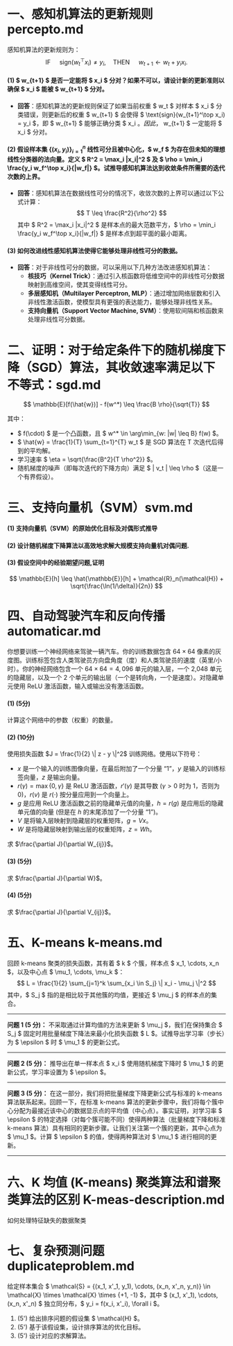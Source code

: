 # 一、感知机算法的更新规则 percepto.md
感知机算法的更新规则为：
$$ \text{IF } \quad \text{sign}(w_t^\top x_i) \neq y_i, \quad \text{THEN } \quad w_{t+1} \leftarrow w_t + y_i x_i. $$

#### (1) $ w_{t+1} $ 是否一定能将 $ x_i $ 分对？如果不可以，请设计新的更新准则以确保 $ x_i $ 能被 $ w_{t+1} $ 分对。
- **回答**：感知机算法的更新规则保证了如果当前权重 $ w_t $ 对样本 $ x_i $ 分类错误，则更新后的权重 $ w_{t+1} $ 会使得 $ \text{sign}(w_{t+1}^\top x_i) = y_i $，即 $ w_{t+1} $ 能够正确分类 $ x_i $。因此，$ w_{t+1} $ 一定能将 $ x_i $ 分对。

#### (2) 假设样本集 $\{(x_i, y_i)\}_{i=1}^n$ 线性可分且被中心化，$ w_f $ 为存在但未知的理想线性分类器的法向量。定义 $ R^2 = \max_i \|x_i\|^2 $ 及 $ \rho = \min_i \frac{y_i w_f^\top x_i}{\|w_f\|} $。试推导感知机算法达到收敛条件所需要的迭代次数的上界。
- **回答**：感知机算法在数据线性可分的情况下，收敛次数的上界可以通过以下公式计算：
  $$ T \leq \frac{R^2}{\rho^2} $$
  其中 $ R^2 = \max_i \|x_i\|^2 $ 是样本点的最大范数平方，$ \rho = \min_i \frac{y_i w_f^\top x_i}{\|w_f\|} $ 是样本点到超平面的最小距离。

#### (3) 如何改进线性感知机算法使得它能够处理非线性可分的数据。
- **回答**：对于非线性可分的数据，可以采用以下几种方法改进感知机算法：
  - **核技巧（Kernel Trick）**：通过引入核函数将低维空间中的非线性可分数据映射到高维空间，使其变得线性可分。
  - **多层感知机（Multilayer Perceptron, MLP）**：通过增加网络层数和引入非线性激活函数，使模型具有更强的表达能力，能够处理非线性关系。
  - **支持向量机（Support Vector Machine, SVM）**：使用软间隔和核函数来处理非线性可分数据。

# 二、证明：对于给定条件下的随机梯度下降（SGD）算法，其收敛速率满足以下不等式：sgd.md

$$
\mathbb{E}[f(\hat{w})] - f(w^*) \leq \frac{B \rho}{\sqrt{T}}
$$

其中：
- $ f(\cdot) $ 是一个凸函数，且 $ w^* \in \arg\min_{w: \|w\| \leq B} f(w) $。
- $ \hat{w} = \frac{1}{T} \sum_{t=1}^{T} w_t $ 是 SGD 算法在 T 次迭代后得到的平均解。
- 学习速率 $ \eta = \sqrt{\frac{B^2}{T \rho^2}} $。
- 随机梯度的噪声（即每次迭代的下降方向）满足 $ \| v_t \| \leq \rho $（这是一个有界假设）。

# 三、支持向量机（SVM）svm.md
#### (1) 支持向量机（SVM）的原始优化目标及对偶形式推导
#### (2) 设计随机梯度下降算法以高效地求解大规模支持向量机对偶问题.
#### (3) 假设空间中的经验期望问题,证明
$$
     \mathbb{E}[h] \leq \hat{\mathbb{E}}[h] + \mathcal{R}_n(\mathcal{H}) + \sqrt{\frac{\ln(1/\delta)}{2n}}
     $$

# 四、自动驾驶汽车和反向传播 automaticar.md

你想要训练一个神经网络来驾驶一辆汽车。你的训练数据包含 $64 \times 64$ 像素的灰度图。训练标签包含人类驾驶员方向盘角度（度）和人类驾驶员的速度（英里/小时）。你的神经网络包含一个 $64 \times 64 = 4,096$ 单元的输入层，一个 2,048 单元的隐藏层，以及一个 2 个单元的输出层（一个是转向角，一个是速度）。对隐藏单元使用 ReLU 激活函数，输入或输出没有激活函数。

#### (1) (5分)
计算这个网络中的参数（权重）的数量。

#### (2) (10分)
使用损失函数 $J = \frac{1}{2} \| z - y \|^2$ 训练网络。使用以下符号：
- $x$ 是一个输入的训练图像向量，在最后附加了一个分量 “1”，$y$ 是输入的训练标签向量，$z$ 是输出向量。
- $r(\gamma) = \max\{0, \gamma\}$ 是 ReLU 激活函数，$r'(\gamma)$ 是其导数 ($\gamma > 0$ 时为 1，否则为 0)，$r(v)$ 是 $r(\cdot)$ 按分量应用到一个向量上。
- $g$ 是应用 ReLU 激活函数之前的隐藏单元值的向量，$h = r(g)$ 是应用后的隐藏单元值的向量 (但是在 $h$ 的末尾添加了一个分量 “1”)。
- $V$ 是将输入层映射到隐藏层的权重矩阵，$g = Vx$。
- $W$ 是将隐藏层映射到输出层的权重矩阵，$z = Wh$。

求 $\frac{\partial J}{\partial W_{ij}}$。

#### (3) (5分)
求 $\frac{\partial J}{\partial W}$。

#### (4) (5分)
求 $\frac{\partial J}{\partial V_{ij}}$。

# 五、K-means k-means.md

回顾 k-means 聚类的损失函数，其有着 $ k $ 个簇，样本点 $ x_1, \cdots, x_n $，以及中心点 $ \mu_1, \cdots, \mu_k $：
$$
L = \frac{1}{2} \sum_{j=1}^k \sum_{x_i \in S_j} \| x_i - \mu_j \|^2
$$
其中，$ S_j $ 指的是相比较于其他簇的均值，更接近 $ \mu_j $ 的样本点的集合。

---

**问题 1 (5 分)：** 不采取通过计算均值的方法来更新 $ \mu_j $，我们在保持集合 $ S_j $ 固定时用批量梯度下降法来最小化损失函数 $ L $。试推导出学习率（步长）为 $ \epsilon $ 时 $ \mu_1 $ 的更新公式。

---

**问题 2 (5 分)：** 推导出在单一样本点 $ x_i $ 使用随机梯度下降时 $ \mu_1 $ 的更新公式，学习率设置为 $ \epsilon $。

---

**问题 3 (5 分)：** 在这一部分，我们将把批量梯度下降更新公式与标准的 k-means 算法联系起来。回顾一下，在标准 k-means 算法的更新步骤中，我们将每个簇中心分配为最接近该中心的数据显示点的平均值（中心点）。事实证明，对学习率 $ \epsilon $ 的特定选择（对每个簇可能不同）使得两种算法（批量梯度下降和标准 k-means 算法）具有相同的更新步骤。让我们关注第一个簇的更新，其中心点为 $ \mu_1 $。计算 $ \epsilon $ 的值，使得两种算法对 $ \mu_1 $ 进行相同的更新。

---

# 六、K 均值 (K-means) 聚类算法和谱聚类算法的区别 K-meas-description.md
如何处理特征缺失的数据聚类


# 七、复杂预测问题 duplicateproblem.md
给定样本集合 $ \mathcal{S} = \{(x_1, x'_1, y_1), \cdots, (x_n, x'_n, y_n)\} \in \mathcal{X} \times \mathcal{X} \times \{+1, -1\} $，其中 $ (x_1, x'_1), \cdots, (x_n, x'_n) $ 独立同分布，$ y_i = f(x_i, x'_i), \forall i $。

1. (5') 给出排序问题的假设集 $ \mathcal{H} $。
2. (5') 基于该假设集，设计排序算法的优化目标。
3. (5') 设计对应的求解算法。

